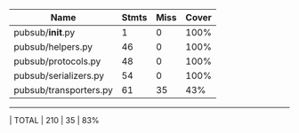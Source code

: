 | Name | Stmts | Miss | Cover
|------|-------|------|-----
| pubsub/__init__.py | 1 | 0 | 100%
| pubsub/helpers.py | 46 | 0 | 100%
| pubsub/protocols.py | 48 | 0 | 100%
| pubsub/serializers.py | 54 | 0 | 100%
| pubsub/transporters.py | 61 | 35 | 43%
--------------------------------------------
| TOTAL | 210 | 35 | 83%
